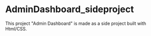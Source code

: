 # AdminDashboard_sideproject
This project "Admin Dashboard" is made as a side project built with Html/CSS.
